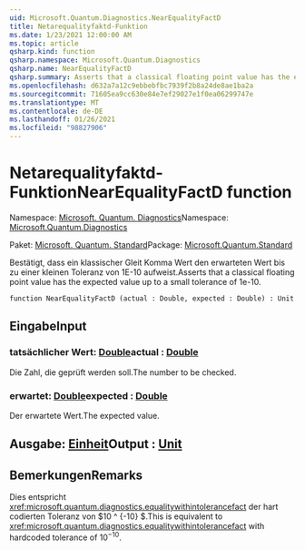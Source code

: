 ```yaml
---
uid: Microsoft.Quantum.Diagnostics.NearEqualityFactD
title: Netarequalityfaktd-Funktion
ms.date: 1/23/2021 12:00:00 AM
ms.topic: article
qsharp.kind: function
qsharp.namespace: Microsoft.Quantum.Diagnostics
qsharp.name: NearEqualityFactD
qsharp.summary: Asserts that a classical floating point value has the expected value up to a small tolerance of 1e-10.
ms.openlocfilehash: d632a7a12c9ebbebfbc7939f2b8a24de8ae1ba2a
ms.sourcegitcommit: 71605ea9cc630e84e7ef29027e1f0ea06299747e
ms.translationtype: MT
ms.contentlocale: de-DE
ms.lasthandoff: 01/26/2021
ms.locfileid: "98827906"
---
```

# <a name="nearequalityfactd-function"></a><span data-ttu-id="e09f3-102">Netarequalityfaktd-Funktion</span><span class="sxs-lookup"><span data-stu-id="e09f3-102">NearEqualityFactD function</span></span>

<span data-ttu-id="e09f3-103">Namespace: [Microsoft. Quantum. Diagnostics](xref:Microsoft.Quantum.Diagnostics)</span><span class="sxs-lookup"><span data-stu-id="e09f3-103">Namespace: [Microsoft.Quantum.Diagnostics](xref:Microsoft.Quantum.Diagnostics)</span></span>

<span data-ttu-id="e09f3-104">Paket: [Microsoft. Quantum. Standard](https://nuget.org/packages/Microsoft.Quantum.Standard)</span><span class="sxs-lookup"><span data-stu-id="e09f3-104">Package: [Microsoft.Quantum.Standard](https://nuget.org/packages/Microsoft.Quantum.Standard)</span></span>


<span data-ttu-id="e09f3-105">Bestätigt, dass ein klassischer Gleit Komma Wert den erwarteten Wert bis zu einer kleinen Toleranz von 1E-10 aufweist.</span><span class="sxs-lookup"><span data-stu-id="e09f3-105">Asserts that a classical floating point value has the expected value up to a small tolerance of 1e-10.</span></span>

```qsharp
function NearEqualityFactD (actual : Double, expected : Double) : Unit
```


## <a name="input"></a><span data-ttu-id="e09f3-106">Eingabe</span><span class="sxs-lookup"><span data-stu-id="e09f3-106">Input</span></span>

### <a name="actual--double"></a><span data-ttu-id="e09f3-107">tatsächlicher Wert: [Double](xref:microsoft.quantum.lang-ref.double)</span><span class="sxs-lookup"><span data-stu-id="e09f3-107">actual : [Double](xref:microsoft.quantum.lang-ref.double)</span></span>

<span data-ttu-id="e09f3-108">Die Zahl, die geprüft werden soll.</span><span class="sxs-lookup"><span data-stu-id="e09f3-108">The number to be checked.</span></span>


### <a name="expected--double"></a><span data-ttu-id="e09f3-109">erwartet: [Double](xref:microsoft.quantum.lang-ref.double)</span><span class="sxs-lookup"><span data-stu-id="e09f3-109">expected : [Double](xref:microsoft.quantum.lang-ref.double)</span></span>

<span data-ttu-id="e09f3-110">Der erwartete Wert.</span><span class="sxs-lookup"><span data-stu-id="e09f3-110">The expected value.</span></span>



## <a name="output--unit"></a><span data-ttu-id="e09f3-111">Ausgabe: [Einheit](xref:microsoft.quantum.lang-ref.unit)</span><span class="sxs-lookup"><span data-stu-id="e09f3-111">Output : [Unit](xref:microsoft.quantum.lang-ref.unit)</span></span>



## <a name="remarks"></a><span data-ttu-id="e09f3-112">Bemerkungen</span><span class="sxs-lookup"><span data-stu-id="e09f3-112">Remarks</span></span>

<span data-ttu-id="e09f3-113">Dies entspricht <xref:microsoft.quantum.diagnostics.equalitywithintolerancefact> der hart codierten Toleranz von $10 ^ {-10} $.</span><span class="sxs-lookup"><span data-stu-id="e09f3-113">This is equivalent to <xref:microsoft.quantum.diagnostics.equalitywithintolerancefact> with hardcoded tolerance of $10^{-10}$.</span></span>